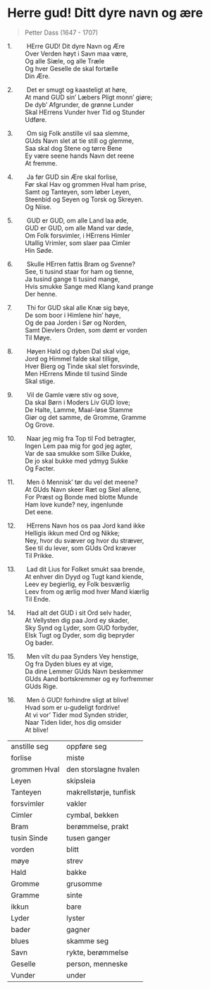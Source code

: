 # Herre gud! Ditt dyre navn og ære  
> Petter Dass (1647 - 1707)

<style>  
n1{  
	width: 40px;
	display: inline-block;
	
}  
</style>  

<n1>1.</n1> HErre GUD! Dit dyre Navn og Ære  
<n1></n1>Over Verden høyt i Savn maa være,  
<n1></n1>Og alle Siæle, og alle Træle  
<n1></n1>Og hver Geselle de skal fortælle  
<n1></n1>Din Ære.  

<n1>2.</n1> Det er smugt og kaasteligt at høre,  
<n1></n1>At mand GUD sin’ Læbers Pligt monn’ giøre;  
<n1></n1>De dyb’ Afgrunder, de grønne Lunder  
<n1></n1>Skal HErrens Vunder hver Tid og Stunder  
<n1></n1>Udføre.  

<n1>3.</n1> Om sig Folk anstille vil saa slemme,  
<n1></n1>GUds Navn slet at tie still og glemme,  
<n1></n1>Saa skal dog Stene og tørre Bene  
<n1></n1>Ey være seene hands Navn det reene  
<n1></n1>At fremme.  

<n1>4.</n1> Ja før GUD sin Ære skal forlise,  
<n1></n1>Før skal Hav og grommen Hval ham prise,  
<n1></n1>Samt og Tanteyen, som løber Leyen,  
<n1></n1>Steenbid og Seyen og Torsk og Skreyen.  
<n1></n1>Og Niise.  

<n1>5.</n1> GUD er GUD, om alle Land laa øde,  
<n1></n1>GUD er GUD, om alle Mand var døde,  
<n1></n1>Om Folk forsvimler, i HErrens Himler  
<n1></n1>Utallig Vrimler, som slaer paa Cimler  
<n1></n1>Hin Søde.  

<n1>6.</n1> Skulle HErren fattis Bram og Svenne?  
<n1></n1>See, ti tusind staar for ham og tienne,  
<n1></n1>Ja tusind gange ti tusind mange,  
<n1></n1>Hvis smukke Sange med Klang kand prange  
<n1></n1>Der henne.  

<n1>7.</n1> Thi for GUD skal alle Knæ sig bøye,  
<n1></n1>De som boor i Himlene hin’ høye,  
<n1></n1>Og de paa Jorden i Sør og Norden,  
<n1></n1>Samt Dievlers Orden, som dømt er vorden  
<n1></n1>Til Møye.  

<n1>8.</n1> Høyen Hald og dyben Dal skal vige,  
<n1></n1>Jord og Himmel falde skal tillige,  
<n1></n1>Hver Bierg og Tinde skal slet forsvinde,  
<n1></n1>Men HErrens Minde til tusind Sinde  
<n1></n1>Skal stige.  

<n1>9.</n1> Vil de Gamle være stiv og sove,  
<n1></n1>Da skal Børn i Moders Liv GUD love;  
<n1></n1>De Halte, Lamme, Maal-løse Stamme  
<n1></n1>Giør og det samme, de Gromme, Gramme  
<n1></n1>Og Grove.  

<n1>10.</n1> Naar jeg mig fra Top til Fod betragter,  
<n1></n1>Ingen Lem paa mig for god jeg agter,  
<n1></n1>Var de saa smukke som Silke Dukke,  
<n1></n1>De jo skal bukke med ydmyg Sukke  
<n1></n1>Og Facter.  

<n1>11.</n1> Men ô Mennisk’ tør du vel det meene?  
<n1></n1>At GUds Navn skeer Ræt og Skel allene,  
<n1></n1>For Præst og Bonde med blotte Munde  
<n1></n1>Ham love kunde? ney, ingenlunde  
<n1></n1>Det eene.  

<n1>12.</n1> HErrens Navn hos os paa Jord kand ikke  
<n1></n1>Helligis ikkun med Ord og Nikke;  
<n1></n1>Ney, hvor du svæver og hvor du stræver,  
<n1></n1>See til du lever, som GUds Ord kræver  
<n1></n1>Til Prikke.  

<n1>13.</n1> Lad dit Lius for Folket smukt saa brende,  
<n1></n1>At enhver din Dyyd og Tugt kand kiende,  
<n1></n1>Leev ey begierlig, ey Folk besværlig  
<n1></n1>Leev from og ærlig mod hver Mand kiærlig  
<n1></n1>Til Ende.  

<n1>14.</n1> Had alt det GUD i sit Ord selv hader,  
<n1></n1>At Vellysten dig paa Jord ey skader,  
<n1></n1>Sky Synd og Lyder, som GUD forbyder,  
<n1></n1>Elsk Tugt og Dyder, som dig bepryder  
<n1></n1>Og bader.  

<n1>15.</n1> Men vilt du paa Synders Vey henstige,  
<n1></n1>Og fra Dyden blues ey at vige,  
<n1></n1>Da dine Lemmer GUds Navn beskemmer  
<n1></n1>GUds Aand bortskremmer og ey forfremmer  
<n1></n1>GUds Rige.  

<n1>16.</n1> Men ô GUD! forhindre sligt at blive!  
<n1></n1>Hvad som er u-gudeligt fordrive!  
<n1></n1>At vi vor’ Tider mod Synden strider,  
<n1></n1>Naar Tiden lider, hos dig omsider  
<n1></n1>At blive!

|              |                        |
| ------------ | ---------------------- |
| anstille seg | oppføre seg            |
| forlise      | miste                  |
| grommen Hval | den storslagne hvalen  |
| Leyen        | skipsleia              |
| Tanteyen     | makrellstørje, tunfisk |
| forsvimler   | vakler                 |
| Cimler       | cymbal, bekken         |
| Bram         | berømmelse, prakt      |
| tusin Sinde  | tusen ganger           |
| vorden       | blitt                  |
| møye         | strev                  |
| Hald         | bakke                  |
| Gromme       | grusomme               |
| Gramme       | sinte                  |
| ikkun        | bare                   |
| Lyder        | lyster                 |
| bader        | gagner                 |
| blues        | skamme seg             |
| Savn         | rykte, berømmelse      |
| Geselle      | person, menneske       |
| Vunder       | under                  |